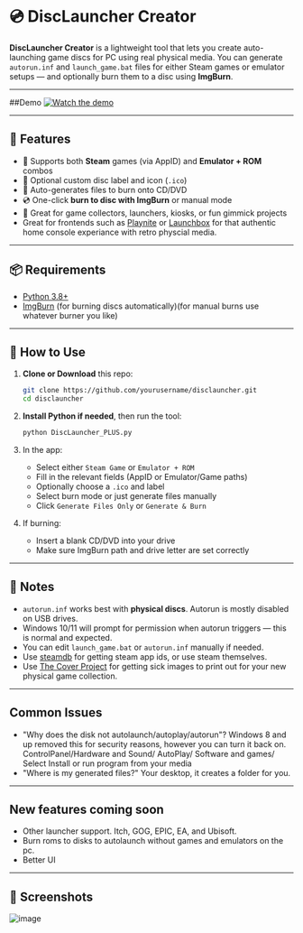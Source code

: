 # 💿 DiscLauncher Creator

**DiscLauncher Creator** is a lightweight tool that lets you create auto-launching game discs for PC using real physical media. You can generate `autorun.inf` and `launch_game.bat` files for either Steam games or emulator setups — and optionally burn them to a disc using **ImgBurn**.

---

##Demo
[![Watch the demo](https://img.youtube.com/vi/NmyrBc6criQ/hqdefault.jpg)](https://www.youtube.com/watch?v=NmyrBc6criQ)

---

## 🧰 Features

- 🔘 Supports both **Steam** games (via AppID) and **Emulator + ROM** combos
- 🎨 Optional custom disc label and icon (`.ico`)
- 📂 Auto-generates files to burn onto CD/DVD
- 💿 One-click **burn to disc with ImgBurn** or manual mode
- 🧪 Great for game collectors, launchers, kiosks, or fun gimmick projects
- Great for frontends such as [Playnite](https://playnite.link) or [Launchbox](https://www.launchbox-app.com) for that authentic home console experiance with retro physcial media.
---

## 📦 Requirements

- [Python 3.8+](https://www.python.org/downloads/)
- [ImgBurn](https://www.softpedia.com/get/CD-DVD-Tools/Data-CD-DVD-Burning/ImgBurn.shtml) (for burning discs automatically)(for manual burns use whatever burner you like)

---

## 🚀 How to Use

1. **Clone or Download** this repo:
    ```bash
    git clone https://github.com/yourusername/disclauncher.git
    cd disclauncher
    ```

2. **Install Python if needed**, then run the tool:
    ```bash
    python DiscLauncher_PLUS.py
    ```

3. In the app:
    - Select either `Steam Game` or `Emulator + ROM`
    - Fill in the relevant fields (AppID or Emulator/Game paths)
    - Optionally choose a `.ico` and label
    - Select burn mode or just generate files manually
    - Click `Generate Files Only` or `Generate & Burn`

4. If burning:
    - Insert a blank CD/DVD into your drive
    - Make sure ImgBurn path and drive letter are set correctly

---

## 📝 Notes

- `autorun.inf` works best with **physical discs**. Autorun is mostly disabled on USB drives.
- Windows 10/11 will prompt for permission when autorun triggers — this is normal and expected.
- You can edit `launch_game.bat` or `autorun.inf` manually if needed.
- Use [steamdb](https://steamdb.info) for getting steam app ids, or use steam themselves.
- Use [The Cover Project](https://www.thecoverproject.net/index.php) for getting sick images to print out for your new physical game collection.

---

## Common Issues

- "Why does the disk not autolaunch/autoplay/autorun"? Windows 8 and up removed this for security reasons, however you can turn it back on.
ControlPanel/Hardware and Sound/ AutoPlay/ Software and games/ Select Install or run program from your media
- "Where is my generated files?" Your desktop, it creates a folder for you.

---

## New features coming soon
- Other launcher support. Itch, GOG, EPIC, EA, and Ubisoft.
- Burn roms to disks to autolaunch without games and emulators on the pc.
- Better UI

---

## 📸 Screenshots

![image](https://github.com/user-attachments/assets/4e4e433d-581d-4f5e-82c3-5cd29a20bb61)




